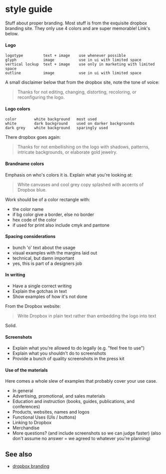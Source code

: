 # style guide

Stuff about proper branding. Most stuff is from the exquisite dropbox branding
site. They only use 4 colors and are super memorable! Link's below.

#### Logo
```
logotype         text + image    use whenever possible
glyph            image           use in ui with limited space
vertical lockup  text + image    use only in marketing with limited space
outline          image           use in ui with limited space
```
A small disclaimer below that from the dropbox site, note the tone of voice:
> Thanks for not editing, changing, distorting, recoloring, or reconfiguring the
> logo.

#### Logo colors
```
color        white background   most used
white        dark background    used on darker backgrounds
dark grey    white background   sparingly used
```
There dropbox goes again:
> Thanks for not embellishing on the logo with shadows, patterns, intricate
> backgrounds, or elaborate gold jewelry.

#### Brandname colors
Emphasis on who's colors it is. Explain what you're looking at:
> White canvases and cool grey copy splashed with accents of Dropbox blue.

Work should be of a color rectangle with:
- the color name
- if bg color give a border, else no border
- hex code of the color
- if used for print also include cmyk and pantone

#### Spacing considerations
- bunch 'o' text about the usage
- visual examples with the margins laid out
- technical, but damn important
- yes, this is part of a designers job

#### In writing
- Have a single correct writing
- Explain the gotchas in text
- Show examples of how it's not done

From the Dropbox website:
> Write Dropbox in plain text rather than embedding the logo into text

Solid.

#### Screenshots
- Explain what you're allowed to do legally (e.g. "feel free to use")
- Explain what you shouldn't do to screenshots
- Provide a bunch of quality screenshots in the press kit

#### Use of the materials
Here comes a whole slew of examples that probably cover your use case.
- In general
- Advertising, promotional, and sales materials
- Education and instruction (books, guides, publications, and conferences)
- Products, websites, names and logos
- Functional Uses (UIs / buttons)
- Linking to Dropbox
- Merchandise
- More questions? (and include screenshots so we can judge faster) (also don't
assume no answer = we agreed to whatever you're planning)

## See also
- [dropbox branding](https://www.dropbox.com/branding#dropbox-colors)
